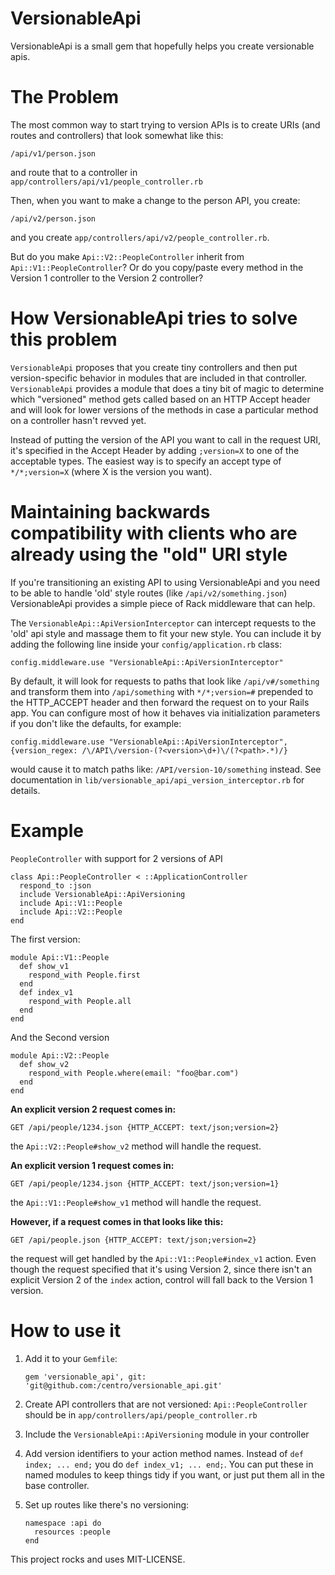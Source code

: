 # VersionableApi

VersionableApi is a small gem that hopefully helps you create versionable apis.

# The Problem

The most common way to start trying to version APIs is to create URIs (and routes and controllers) that look somewhat like this:
```
/api/v1/person.json
```
and route that to a controller in `app/controllers/api/v1/people_controller.rb`

Then, when you want to make a change to the person API, you create:
```
/api/v2/person.json
```
and you create `app/controllers/api/v2/people_controller.rb`.

But do you make `Api::V2::PeopleController` inherit from `Api::V1::PeopleController`? Or do you copy/paste every method in the Version 1 controller to the Version 2 controller?

# How VersionableApi tries to solve this problem

`VersionableApi` proposes that you create tiny controllers and then put version-specific behavior in modules that are included in that controller.  `VersionableApi` provides a module that does a tiny bit of magic to determine which "versioned" method gets called based on an HTTP Accept header and will look for lower versions of the methods in case a particular method on a controller hasn't revved yet.

Instead of putting the version of the API you want to call in the request URI, it's specified in the Accept Header by adding `;version=X` to one of the acceptable types.  The easiest way is to specify an accept type of `*/*;version=X` (where X is the version you want).

# Maintaining backwards compatibility with clients who are already using the "old" URI style

If you're transitioning an existing API to using VersionableApi and you need to be able to handle 'old' style routes (like `/api/v2/something.json`) VersionableApi provides a simple piece of Rack middleware that can help.

The `VersionableApi::ApiVersionInterceptor` can intercept requests to the 'old' api style and massage them to fit your new style.  You can include it by adding the following line inside your `config/application.rb` class:
```
config.middleware.use "VersionableApi::ApiVersionInterceptor"
```

By default, it will look for requests to paths that look like `/api/v#/something` and transform them into `/api/something` with `*/*;version=#` prepended to the HTTP_ACCEPT header and then forward the request on to your Rails app. You can configure most of how it behaves via initialization parameters if you don't like the defaults, for example:
```
config.middleware.use "VersionableApi::ApiVersionInterceptor", {version_regex: /\/API\/version-(?<version>\d+)\/(?<path>.*)/}
```
would cause it to match paths like: `/API/version-10/something` instead.  See documentation in `lib/versionable_api/api_version_interceptor.rb` for details.

# Example
`PeopleController` with support for 2 versions of API
```
class Api::PeopleController < ::ApplicationController
  respond_to :json
  include VersionableApi::ApiVersioning
  include Api::V1::People
  include Api::V2::People
end
```
The first version:
```
module Api::V1::People
  def show_v1
    respond_with People.first
  end
  def index_v1
    respond_with People.all
  end
end
```

And the Second version
```
module Api::V2::People
  def show_v2
    respond_with People.where(email: "foo@bar.com")
  end
end
```

**An explicit version 2 request comes in:**
```
GET /api/people/1234.json {HTTP_ACCEPT: text/json;version=2}
```
the `Api::V2::People#show_v2` method will handle the request.

**An explicit version 1 request comes in:**
```
GET /api/people/1234.json {HTTP_ACCEPT: text/json;version=1}
```
the `Api::V1::People#show_v1` method will handle the request.


**However, if a request comes in that looks like this:**
```
GET /api/people.json {HTTP_ACCEPT: text/json;version=2}
```
the request will get handled by the `Api::V1::People#index_v1` action.  Even though the request specified that it's using Version 2, since there isn't an explicit Version 2 of the `index` action, control will fall back to the Version 1 version.


# How to use it
1. Add it to your `Gemfile`:
    
    ```
    gem 'versionable_api', git: 'git@github.com:/centro/versionable_api.git'
    ```
2. Create API controllers that are not versioned: `Api::PeopleController` should be in `app/controllers/api/people_controller.rb`
3. Include the `VersionableApi::ApiVersioning` module in your controller
4. Add version identifiers to your action method names.  Instead of `def index; ... end;` you do `def index_v1; ... end;`.  You can put these in named modules to keep things tidy if you want, or just put them all in the base controller.
5. Set up routes like there's no versioning:
    
    ```
    namespace :api do 
      resources :people
    end
    ```

This project rocks and uses MIT-LICENSE.
